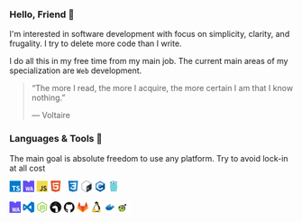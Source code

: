 ### Hello, Friend 👋

I'm interested in software development with focus on simplicity, clarity, and
frugality. I try to delete more code than I write.

I do all this in my free time from my main job. The current main areas of my
specialization are `Web` development.

> “The more I read, the more I acquire, the more certain I am that I know
> nothing.”
>
> ― Voltaire

### Languages & Tools 🔨

The main goal is absolute freedom to use any platform. Try to avoid lock-in at
all cost

<code><img height="20" src="icons/typescript.svg"></code>
<code><img height="20" src="icons/webassembly.svg"></code>
<code><img height="20" src="icons/javascript.svg"></code>
<code><img height="20" src="icons/html.svg"> </code>
<code><img height="20" src="icons/css.svg"></code>
<code><img height="20" src="icons/bash.svg"></code>
<code><img height="20" src="icons/c.svg"></code>
<code><img height="20" src="icons/go.svg"></code>

<code><img height="20" src="icons/webassembly.svg"></code>
<code><img height="20" src="icons/vscode.svg"></code>
<code><img height="20" src="icons/nodejs.svg"></code>
<code><img height="20" src="icons/deno.svg"></code>
<code><img height="20" src="icons/github.svg"></code>
<code><img height="20" src="icons/gitlab.svg"></code>
<code><img height="20" src="icons/linux.svg"></code>
<code><img height="20" src="icons/docker.svg"></code>
<code><img height="20" src="icons/openapi.svg"></code>
